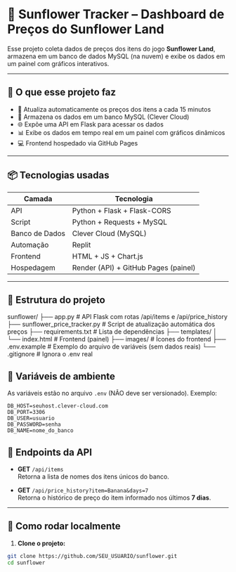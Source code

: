 # 🌻 Sunflower Tracker – Dashboard de Preços do Sunflower Land

Esse projeto coleta dados de preços dos itens do jogo **Sunflower Land**, armazena em um banco de dados MySQL (na nuvem) e exibe os dados em um painel com gráficos interativos.

---

## 🚀 O que esse projeto faz

- 🔁 Atualiza automaticamente os preços dos itens a cada 15 minutos
- 🔧 Armazena os dados em um banco MySQL (Clever Cloud)
- 🌐 Expõe uma API em Flask para acessar os dados
- 📊 Exibe os dados em tempo real em um painel com gráficos dinâmicos
- 💻 Frontend hospedado via GitHub Pages

---

## 📦 Tecnologias usadas

| Camada         | Tecnologia                  |
|----------------|-----------------------------|
| API            | Python + Flask + Flask-CORS |
| Script         | Python + Requests + MySQL   |
| Banco de Dados | Clever Cloud (MySQL)        |
| Automação      | Replit                      |
| Frontend       | HTML + JS + Chart.js        |
| Hospedagem     | Render (API) + GitHub Pages (painel) |

---

## 📂 Estrutura do projeto
sunflower/
├── app.py                     # API Flask com rotas /api/items e /api/price_history
├── sunflower_price_tracker.py # Script de atualização automática dos preços
├── requirements.txt           # Lista de dependências
├── templates/
│   └── index.html             # Frontend (painel)
├── images/                    # Ícones do frontend
├── .env.example               # Exemplo do arquivo de variáveis (sem dados reais)
└── .gitignore                 # Ignora o .env real


## 🔐 Variáveis de ambiente

As variáveis estão no arquivo `.env` (NÃO deve ser versionado). Exemplo:

```env
DB_HOST=seuhost.clever-cloud.com
DB_PORT=3306
DB_USER=usuario
DB_PASSWORD=senha
DB_NAME=nome_do_banco
```
## 📡 Endpoints da API

- **GET** `/api/items`  
  Retorna a lista de nomes dos itens únicos do banco.

- **GET** `/api/price_history?item=Banana&days=7`  
  Retorna o histórico de preço do item informado nos últimos **7 dias**.

---

## 🧪 Como rodar localmente

1. **Clone o projeto:**
```bash
git clone https://github.com/SEU_USUARIO/sunflower.git
cd sunflower
